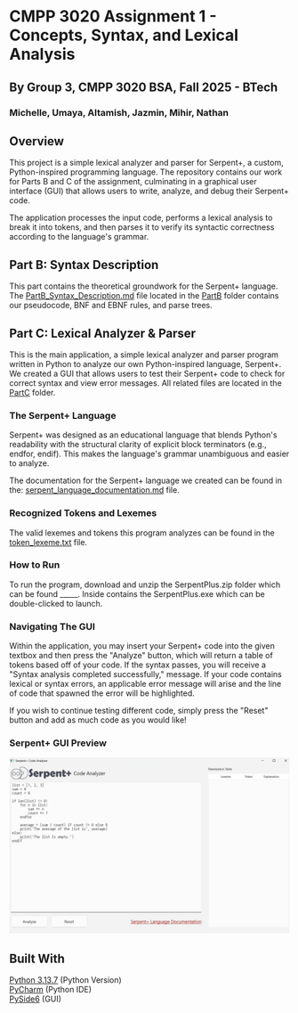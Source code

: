 # CMPP 3020 Assignment 1 - Concepts, Syntax, and Lexical Analysis
## By Group 3, CMPP 3020 BSA, Fall 2025 - BTech
### Michelle, Umaya, Altamish, Jazmin, Mihir, Nathan

## Overview
This project is a simple lexical analyzer and parser for Serpent+, a custom, Python-inspired programming language. The repository contains our work for Parts B and C of the assignment, culminating in a graphical user interface (GUI) that allows users to write, analyze, and debug their Serpent+ code.

The application processes the input code, performs a lexical analysis to break it into tokens, and then parses it to verify its syntactic correctness according to the language's grammar.

## Part B: Syntax Description
This part contains the theoretical groundwork for the Serpent+ language. The [PartB_Syntax_Description.md](https://github.com/michellealzola/CMP3020_Assignment01_Group03/blob/master/PartB/PartB_Syntax_Description.md)
file located in the [PartB](https://github.com/michellealzola/CMP3020_Assignment01_Group03/blob/0601e776ad271492fe6830a901bbb514a0068cf0/PartB) folder contains our pseudocode, BNF and EBNF rules, and parse trees.

## Part C: Lexical Analyzer & Parser
This is the main application, a simple lexical analyzer and parser program written in Python to analyze our own Python-inspired language, Serpent+. We created a GUI that allows users to test their Serpent+ code to check for correct syntax and view error messages. All related files are located in the [PartC](https://github.com/michellealzola/CMP3020_Assignment01_Group03/blob/4f30f089707ceb49d89eeb7685bf98a4136f7101/PartC) folder.

### The Serpent+ Language
Serpent+ was designed as an educational language that blends Python's readability with the structural clarity of explicit block terminators (e.g., endfor, endif). This makes the language's grammar unambiguous and easier to analyze.

The documentation for the Serpent+ language we created can be found in the: [serpent_language_documentation.md](https://github.com/michellealzola/CMP3020_Assignment01_Group03/blob/master/PartC/serpent_language_documentation.md) file.
### Recognized Tokens and Lexemes
The valid lexemes and tokens this program analyzes can be found in the [token_lexeme.txt](https://github.com/michellealzola/CMP3020_Assignment01_Group03/blob/4f30f089707ceb49d89eeb7685bf98a4136f7101/PartC/token_lexeme.txt) 
file. 

### How to Run
To run the program, download and unzip the SerpentPlus.zip folder which can be found _____. Inside contains the SerpentPlus.exe which can be double-clicked to launch.

### Navigating The GUI
Within the application, you may insert your Serpent+ code into the given textbox and then press the "Analyze" button, which will return a table of tokens based off of your code. If the syntax passes, you will receive a "Syntax analysis completed successfully," message. 
If your code contains lexical or syntax errors, an applicable error message will arise and the line of code that spawned the error will be highlighted.

If you wish to continue testing different code, simply press the "Reset" button and add as much code as you would like!

### Serpent+ GUI Preview
![SerpentPlusGUI_Screenshot.png](SerpentPlusGUI_Screenshot.png)

## Built With
[Python 3.13.7](https://www.python.org/downloads/release/python-3137/) (Python Version)\
[PyCharm](https://www.jetbrains.com/pycharm/) (Python IDE)\
[PySide6](https://pypi.org/project/PySide6/) (GUI)
